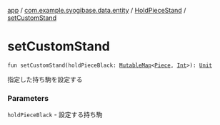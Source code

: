 [app](../../index.md) / [com.example.syogibase.data.entity](../index.md) / [HoldPieceStand](index.md) / [setCustomStand](./set-custom-stand.md)

# setCustomStand

`fun setCustomStand(holdPieceBlack: `[`MutableMap`](https://kotlinlang.org/api/latest/jvm/stdlib/kotlin.collections/-mutable-map/index.html)`<`[`Piece`](../-piece/index.md)`, `[`Int`](https://kotlinlang.org/api/latest/jvm/stdlib/kotlin/-int/index.html)`>): `[`Unit`](https://kotlinlang.org/api/latest/jvm/stdlib/kotlin/-unit/index.html)

指定した持ち駒を設定する

### Parameters

`holdPieceBlack` - 設定する持ち駒